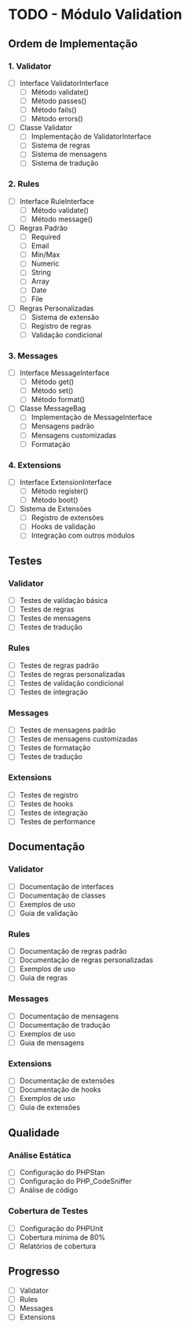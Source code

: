 # TODO - Módulo Validation

## Ordem de Implementação

### 1. Validator
- [ ] Interface ValidatorInterface
  - [ ] Método validate()
  - [ ] Método passes()
  - [ ] Método fails()
  - [ ] Método errors()

- [ ] Classe Validator
  - [ ] Implementação de ValidatorInterface
  - [ ] Sistema de regras
  - [ ] Sistema de mensagens
  - [ ] Sistema de tradução

### 2. Rules
- [ ] Interface RuleInterface
  - [ ] Método validate()
  - [ ] Método message()

- [ ] Regras Padrão
  - [ ] Required
  - [ ] Email
  - [ ] Min/Max
  - [ ] Numeric
  - [ ] String
  - [ ] Array
  - [ ] Date
  - [ ] File

- [ ] Regras Personalizadas
  - [ ] Sistema de extensão
  - [ ] Registro de regras
  - [ ] Validação condicional

### 3. Messages
- [ ] Interface MessageInterface
  - [ ] Método get()
  - [ ] Método set()
  - [ ] Método format()

- [ ] Classe MessageBag
  - [ ] Implementação de MessageInterface
  - [ ] Mensagens padrão
  - [ ] Mensagens customizadas
  - [ ] Formatação

### 4. Extensions
- [ ] Interface ExtensionInterface
  - [ ] Método register()
  - [ ] Método boot()

- [ ] Sistema de Extensões
  - [ ] Registro de extensões
  - [ ] Hooks de validação
  - [ ] Integração com outros módulos

## Testes

### Validator
- [ ] Testes de validação básica
- [ ] Testes de regras
- [ ] Testes de mensagens
- [ ] Testes de tradução

### Rules
- [ ] Testes de regras padrão
- [ ] Testes de regras personalizadas
- [ ] Testes de validação condicional
- [ ] Testes de integração

### Messages
- [ ] Testes de mensagens padrão
- [ ] Testes de mensagens customizadas
- [ ] Testes de formatação
- [ ] Testes de tradução

### Extensions
- [ ] Testes de registro
- [ ] Testes de hooks
- [ ] Testes de integração
- [ ] Testes de performance

## Documentação

### Validator
- [ ] Documentação de interfaces
- [ ] Documentação de classes
- [ ] Exemplos de uso
- [ ] Guia de validação

### Rules
- [ ] Documentação de regras padrão
- [ ] Documentação de regras personalizadas
- [ ] Exemplos de uso
- [ ] Guia de regras

### Messages
- [ ] Documentação de mensagens
- [ ] Documentação de tradução
- [ ] Exemplos de uso
- [ ] Guia de mensagens

### Extensions
- [ ] Documentação de extensões
- [ ] Documentação de hooks
- [ ] Exemplos de uso
- [ ] Guia de extensões

## Qualidade

### Análise Estática
- [ ] Configuração do PHPStan
- [ ] Configuração do PHP_CodeSniffer
- [ ] Análise de código

### Cobertura de Testes
- [ ] Configuração do PHPUnit
- [ ] Cobertura mínima de 80%
- [ ] Relatórios de cobertura

## Progresso

- [ ] Validator
- [ ] Rules
- [ ] Messages
- [ ] Extensions 